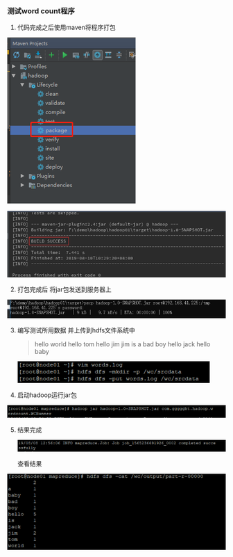### 测试word count程序

1. 代码完成之后使用maven将程序打包 

![1565406359582](https://github.com/GGGGGHT/hadoop/blob/master/images/1565406359582.png)

![1565406379622](https://github.com/GGGGGHT/hadoop/blob/master/images/1565406379622.png)

2. 打包完成后 将jar包发送到服务器上

![1565406416390](https://github.com/GGGGGHT/hadoop/blob/master/images/1565406416390.png)

3. 编写测试所用数据 并上传到hdfs文件系统中

   

   > hello world
   > hello tom
   > hello jim
   > jim is a bad boy
   > hello jack
   > hello baby

   ![1565406618041](https://github.com/GGGGGHT/hadoop/blob/master/images/1565406618041.png)

   

4. 启动hadoop运行jar包

![1565406487754](https://github.com/GGGGGHT/hadoop/blob/master/images/1565406487754.png)

5. 结果完成 

   ![1565406650517](https://github.com/GGGGGHT/hadoop/blob/master/images/1565406650517.png)

   查看结果

![1565406681352](https://github.com/GGGGGHT/hadoop/blob/master/images/1565406681352.png)

